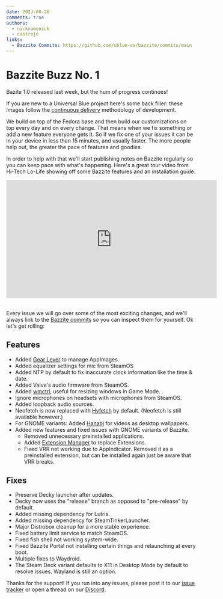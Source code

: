 ```yaml
---
date: 2023-08-26
comments: true
authors: 
  - nicknamenick
  - castrojo
links:
  - Bazzite Commits: https://github.com/ublue-os/bazzite/commits/main
---
```


# Bazzite Buzz No. 1

Bazite 1.0 released last week, but the hum of progress continues! 

If you are new to a Universal Blue project here's some back filler: these images follow the [continuous delivery](https://continuousdelivery.com/) methodology of development. 

We build on top of the Fedora base and then build our customizations on top every day and on every change. That means when we fix something or add a new feature everyone gets it. So if we fix one of your issues it can be in your device in less than 15 minutes, and usually faster.  The more people help out, the greater the pace of features and goodies.

In order to help with that we'll start publishing notes on Bazzite regularly so you can keep pace with what's happening. Here's a great tour video from Hi-Tech Lo-Life showing off some Bazzite features and an installation guide.

<iframe width="560" height="315" src="https://www.youtube.com/embed/aaeRk8_i1Ds" title="YouTube video player" frameborder="0" allow="accelerometer; autoplay; clipboard-write; encrypted-media; gyroscope; picture-in-picture; web-share" allowfullscreen></iframe>
<br/>
<br/>

Every issue we will go over some of the most exciting changes, and we'll always link to the [Bazzite commits](https://github.com/ublue-os/bazzite/commits/main) so you can inspect them for yourself. Ok let's get rolling:

## Features

- Added [Gear Lever](https://github.com/mijorus/gearlever) to manage AppImages.
- Added equalizer settings for mic from SteamOS
- Added NTP by default to fix inaccurate clock information like the time & date.
- Added Valve's audio firmware from SteamOS.
- Added [wmctrl](https://www.freedesktop.org/wiki/Software/wmctrl/), useful for resizing windows in Game Mode.
- Ignore microphones on headsets with microphones from SteamOS.
- Added loopback audio sources.
- Neofetch is now replaced with [Hyfetch](https://github.com/hykilpikonna/hyfetch) by default. (Neofetch is still available however.)
- For GNOME variants: Added [Hanabi](https://github.com/jeffshee/gnome-ext-hanabi) for videos as desktop wallpapers.
- Added new features and fixed issues with GNOME variants of Bazzite.
    - Removed unnecessary preinstalled applications.
    - Added [Extension Manager](https://flathub.org/apps/com.mattjakeman.ExtensionManager) to replace Extensions.
    - Fixed VRR not working due to AppIndicator.  Removed it as a preinstalled extension, but can be installed again just be aware that VRR breaks.


## Fixes
- Preserve Decky launcher after updates.
- Decky now uses the "release" branch as opposed to "pre-release" by default.
- Added missing dependency for Lutris.
- Added missing dependency for SteamTinkerLauncher.
- Major Distrobox cleanup for a more stable experience.
- Fixed battery limit service to match SteamOS.
- Fixed fish shell not working system-wide.
- Fixed Bazzite Portal not installing certain things and relaunching at every boot.
- Multiple fixes to Waydroid.
- The Steam Deck variant defaults to X11 in Desktop Mode by default to resolve issues.  Wayland is still an option.

Thanks for the support!  If you run into any issues, please post it to our [issue tracker](https://github.com/ublue-os/bazzite/issues) or open a thread on our [Discord](https://discord.gg/WnrmSQVna9).
